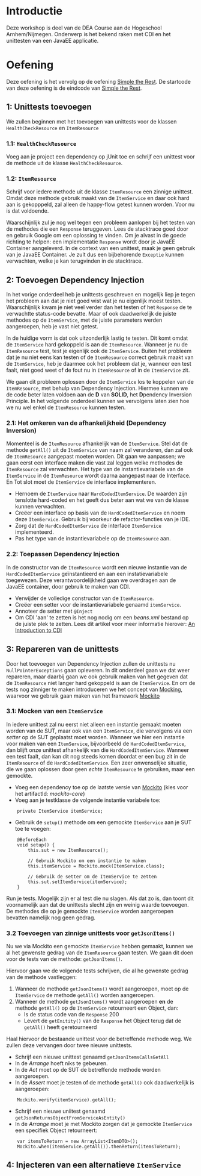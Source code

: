 # Introductie
Deze workshop is deel van de DEA Course aan de Hogeschool Arnhem/Nijmegen. 
Onderwerp is het bekend raken met CDI en het unittesten van een JavaEE applicatie.

# Oefening
Deze oefening is het vervolg op de oefening [Simple the Rest](https://github.com/HANICA-DEA/workshop-simply-the-rest). 
De startcode van deze oefening is de eindcode van [Simple the Rest](https://github.com/HANICA-DEA/workshop-simply-the-rest).

## 1: Unittests toevoegen
We zullen beginnen met het toevoegen van unittests voor de klassen `HealthCheckResource` en `ItemResource`

### 1.1: `HealthCheckResource`
Voeg aan je project een dependency op jUnit toe en schrijf een unittest voor de methode uit de klasse ``HealthCheckResource``.

### 1.2: `ItemResource`
Schrijf voor iedere methode uit de klasse `ItemResource` een zinnige unittest. Omdat deze methode gebruik maakt van de 
`ItemService` en daar ook hard aan is gekopppeld, zal alleen de happy-flow getest kunnen worden. Voor nu is dat voldoende.

Waarschijnlijk zul je nog wel tegen een probleem aanlopen bij het testen van de methodes die een `Response` teruggeven.
Lees de stacktrace goed door en gebruik Google om een oplossing te vinden. Om je alvast in de goede richting te helpen: 
een implementatie `Response` wordt door je JavaEE Container aangeleverd. In de context van een 
unittest, maak je geen gebruik van je JavaEE Container. Je zult dus een bijbehorende `Exceptie` kunnen
verwachten, welke je kan terugvinden in de stacktrace. 

## 2: Toevoegen Dependency Injection
In het vorige onderdeel heb je unittests geschreven en mogelijk liep je tegen het probleem aan dat je niet goed wist
wat je nu eigenlijk moest testen. Waarschijnlijk kwam je niet veel verder dan het testen of het `Response` de te verwachtte
status-code bevatte. Maar of ook daadwerkelijk de juiste methodes op de `ItemService`, met de juiste parameters werden aangeroepen, 
heb je vast niet getest.

In de huidige vorm is dat ook uitzonderlijk lastig te testen. Dit komt omdat de `ItemService` hard gekoppeld is
aan de `ItemResource`. Wanneer je nu de `ItemResource` test, test je eigenlijk ook de `ItemService`. Buiten het probleem dat je
nu niet eens kan testen of de `ItemResource` correct gebruik maakt van de `ItemService`, heb je daarmee ook het probleem
dat je, wanneer een test faalt, niet goed weet of de fout nu in `ItemResource` of in de `ItemService` zit.

We gaan dit probleem oplossen door de `ItemService` los te koppelen van de `ItemResource`, met behulp van Dependency Injection.
Hiermee kunnen we de code beter laten voldoen aan de **D** van **SOLID**, het **D**pendency Inversion Principle. In het volgende
onderdeel kunnen we vervolgens laten zien hoe we nu wel enkel de `ItemResource` kunnen testen.

### 2.1: Het omkeren van de afhankelijkheid (Dependency Inversion)
Momenteel is de `ItemResource` afhankelijk van de `ItemService`. Stel dat de methode `getAll()` uit de `ItemService` van
naam zal veranderen, dan zal ook de `ItemResource` aangepast moeten worden. Dit gaan we aanpassen; we gaan 
eerst een interface maken die vast zal leggen welke methodes de `ItemResource` zal verwachten. Het type van de 
instantievariabele van de `ItemService` in de `ItemResource` wordt daarna aangepast naar de Interface. En Tot slot
moet de `ItemService` de interface implementeren.
* Hernoem de `ItemService` naar `HardCodedItemService`. De waarden zijn tenslotte hard-coded en het geeft dus beter
aan wat we van de klasse kunnen verwachten.
* Creëer een interface op basis van de `HardCodedItemService` en noem deze `ItemService`. Gebruik bij voorkeur de
refactor-functies van je IDE.
* Zorg dat de `HardCodedItemService` de interface `ItemService` implementeerd.
* Pas het type van de instantievariabele op de `ItemResource` aan.

### 2.2: Toepassen Dependency Injection
In de constructor van de `ItemResource` wordt een nieuwe instantie van de `HardCodedItemService` geïnstantieerd
en aan een instatievariabele toegewezen. Deze verantwoordelijkheid gaan we overdragen aan de JavaEE container, door 
gebruik te maken van CDI.
* Verwijder de volledige constructor van de `ItemResource`.
* Creëer een setter voor de instantievariabele genaamd `itemService`.
* Annoteer de setter met `@Inject`
* Om CDI 'aan' te zetten is het nog nodig om een *beans.xml* bestand op de juiste plek te zetten. Lees dit 
artikel voor meer informatie hierover: [An Introduction to CDI ](https://www.baeldung.com/java-ee-cdi)

## 3: Repareren van de unittests
Door het toevoegen van Dependency Injection zullen de unittests nu `NullPointerExceptions` gaan opleveren. 
In dit onderdeel gaan we dat weer repareren, maar daarbij gaan we ook gebruik maken van het gegeven dat de `ItemResource`
niet langer hard gekoppeld is aan de `ItemService`. En om de tests nog zinniger te maken introduceren we
het concept van [Mocking](https://medium.com/@piraveenaparalogarajah/what-is-mocking-in-testing-d4b0f2dbe20a), 
waarvoor we gebruik gaan maken van het framework [Mockito](https://site.mockito.org/)

### 3.1: Mocken van een `ItemService`
In iedere unittest zal nu eerst niet alleen een instantie gemaakt moeten worden van de SUT, maar ook van
een `ItemService`, die vervolgens via een *setter* op de SUT geplaatst moet worden. Wanneer we hier
een instantie voor maken van een `ItemService`, bijvoorbeeld de `HardCodedItemService`, dan blijft onze
unittest afhankelijk van die `HardCodedItemService`. Wanneer een test faalt, dan kan dit nog steeds komen
doordat er een bug zit in de `ItemResource` of de `HardCodedItemService`. Een zeer onwenselijke situatie, 
die we gaan oplossen door geen *echte* `ItemResource` te gebruiken, maar een gemockte.
* Voeg een dependency toe op de laatste versie van [Mockito](https://site.mockito.org/) (kies voor het artifactId: *mockito-core*)
* Voeg aan je testklasse de volgende instantie variabele toe:
```        
    private ItemService itemService;
```
* Gebruik de `setup()` methode om een gemockte `ItemService` aan je SUT toe te voegen:
```
    @BeforeEach
    void setup() {
        this.sut = new ItemResource();
        
        // Gebruik Mockito om een instantie te maken
        this.itemService = Mockito.mock(ItemService.class);
        
        // Gebruik de setter om de ItemService te zetten
        this.sut.setItemService(itemService);
    }
```

Run je tests. Mogelijk zijn er al test die nu slagen. Als dat zo is, dan toont dit
voornamelijk aan dat de unittests slecht zijn en weinig waarde toevoegen.
De methodes die op je gemockte `ItemService` worden aangeroepen bevatten namelijk nog geen
gedrag.

### 3.2 Toevoegen van zinnige unittests voor `getJsonItems()`
Nu we via Mockito een gemockte `ItemService` hebben gemaakt, kunnen we al het gewenste gedrag
van de `ItemResource` gaan testen. We gaan dit doen voor de tests van de methode: `getJsonItems()`.

Hiervoor gaan we de volgende tests schrijven, die al he gewenste gedrag van de methode vastleggen:
1. Wanneer de methode `getJsonItems()` wordt aangeroepen, moet op de `ItemService` de methode `getAll()` worden aangeroepen.
2. Wanneer de methode `getJsonItems()` wordt aangeroepen **en** de methode `getAll()` op de `ItemService` retourneert een Object, dan:
    * Is de status code van de `Response` 200
    * Levert de `getEnitity()` van de `Response` het Object terug dat de `getAll()` heeft geretourneerd

Haal hiervoor de bestaande unittest voor de betreffende methode weg. We zullen deze vervangen door twee nieuwe unittests.

* Schrijf een nieuwe unittest genaamd `getJsonItemsCallsGetAll`
* In de *Arrange* hoeft niks te gebeuren.
* In de *Act* moet op de SUT de betreffende methode worden aangeroepen. 
* In de *Assert* moet je testen of de methode `getAll()` ook daadwerkelijk is aangeroepen: 
```
    Mockito.verify(itemService).getAll(); 
```
* Schrijf een nieuwe uniitest genaamd `getJsonReturnsObjectFromServiceAsEntity()`
* In de *Arrange* moet je met Mockito zorgen dat je gemockte `ItemService` een specifiek Object retourneert:
```
    var itemsToReturn = new ArrayList<ItemDTO>();
    Mockito.when(itemService.getAll()).thenReturn(itemsToReturn);
```


## 4: Injecteren van een alternatieve `ItemService`
